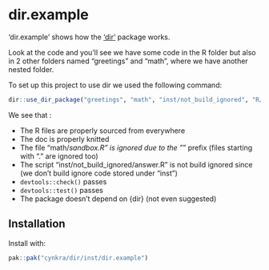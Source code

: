 
<!-- README.md is generated from README.Rmd. Please edit that file -->

# dir.example

‘dir.example’ shows how the [‘dir’](https://github.com/cynkra/dir)
package works.

Look at the code and you’ll see we have some code in the R folder but
also in 2 other folders named “greetings” and “math”, where we have
another nested folder.

To set up this project to use dir we used the following command:

``` r
dir::use_dir_package("greetings", "math", "inst/not_build_ignored", "R/r_subfolder", patch = TRUE)
```

We see that :

- The R files are properly sourced from everywhere
- The doc is properly knitted
- The file “math/*sandbox.R” is ignored due to the ”*” prefix (files
  starting with “.” are ignored too)
- The script “inst/not_build_ignored/answer.R” is not build ignored
  since (we don’t build ignore code stored under “inst”)
- `devtools::check()` passes
- `devtools::test()` passes
- The package doesn’t depend on {dir} (not even suggested)

## Installation

Install with:

``` r
pak::pak("cynkra/dir/inst/dir.example")
```

